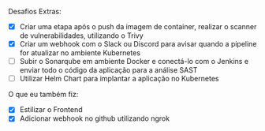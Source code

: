 Desafios Extras:

- [X] Criar uma etapa após o push da imagem de container, realizar o scanner de vulnerabilidades, utilizando o Trivy
- [X] Criar um webhook com o Slack ou Discord para avisar quando a pipeline for atualizar no ambiente Kubernetes
- [ ] Subir o Sonarqube em ambiente Docker e conectá-lo com o Jenkins e enviar todo o código da aplicação para a análise SAST
- [ ] Utilizar Helm Chart para implantar a aplicação no Kubernetes

O que eu também fiz:

- [X] Estilizar o Frontend
- [X] Adicionar webhook no github utilizando ngrok
